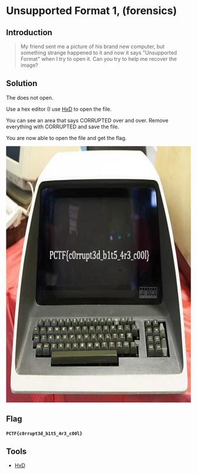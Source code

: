 # Unsupported Format 1, (forensics)

## Introduction

> My friend sent me a picture of his brand new computer, but something strange happened to it and now it says "Unsupported Format" when I try to open it. Can you try to help me recover the image?

## Solution

The does not open. 

Use a hex editor (I use [HxD](https://mh-nexus.de/en/hxd/) to open the file. 

You can see an area that says CORRUPTED over and over. Remove everything with CORRUPTED and save the file.

You are now able to open the file and get the flag.

<p align="left">
  <img height=700 img src=./readme_assets/flag2.jfif/>
</p>

## Flag

**`PCTF{c0rrupt3d_b1t5_4r3_c00l}`**

## Tools

- [HxD](https://mh-nexus.de/en/hxd/)

